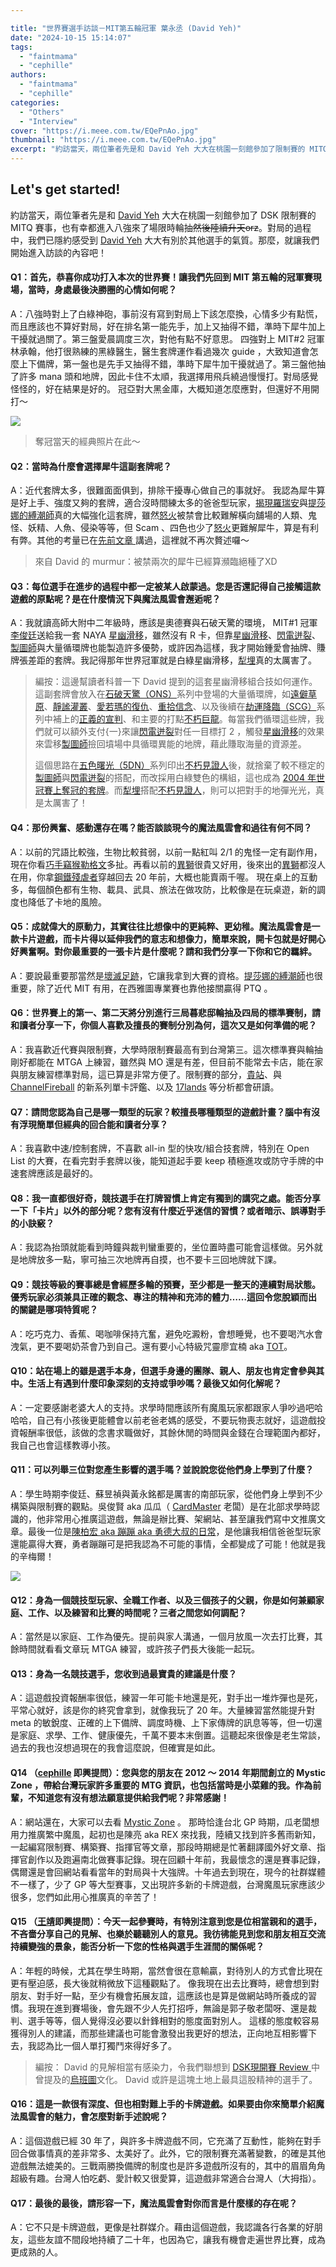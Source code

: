```yaml
---

title: "世界賽選手訪談－MIT第五輪冠軍 葉永丞 (David Yeh)"
date: "2024-10-15 15:14:07"
tags:
  - "faintmama"
  - "cephille"
authors:
  - "faintmama"
  - "cephille"
categories:
  - "Others"
  - "Interview"
cover: "https://i.meee.com.tw/EQePnAo.jpg"
thumbnail: "https://i.meee.com.tw/EQePnAo.jpg"
excerpt: "約訪當天，兩位筆者先是和 David Yeh 大大在桃園一刻館參加了限制賽的 MITQ 賽事。對局的過程中，我們已隱約感受到 David Yeh 大大有別於其他選手的氣質。"
---
```


## Let's get started!

約訪當天，兩位筆者先是和 [David Yeh](https://guildmagesforum.tw/tags/david-yeh/) 大大在桃園一刻館參加了 DSK 限制賽的 MITQ 賽事，也有幸都進入八強來了場限時輪抽~~然後陸續升天orz~~。對局的過程中，我們已隱約感受到 [David Yeh](https://guildmagesforum.tw/tags/david-yeh/) 大大有別於其他選手的氣質。那麼，就讓我們開始進入訪談的內容吧！

#### Q1：首先，恭喜你成功打入本次的世界賽！讓我們先回到 MIT 第五輪的冠軍賽現場，當時，身處最後決勝圈的心情如何呢？

A：八強時對上了白綠神砲，事前沒有寫到對局上下該怎麼換，心情多少有點慌，而且應該也不算好對局，好在排名第一能先手，加上又抽得不錯，準時下犀牛加上干擾就過關了。第三盤愛晨調度三次，對他有點不好意思。
四強對上 MIT#2 冠軍林承翰，他打很熟練的黑綠醫生，醫生套牌運作看過幾次 guide ，大致知道會怎麼上下備牌，第一盤也是先手又抽得不錯，準時下犀牛加干擾就過了。第三盤他抽了許多 mana 頭和地牌，因此卡住不太順，我選擇用飛兵繞過慢慢打。對局感覺怪怪的，好在結果是好的。
冠亞對大黑金庫，大概知道怎麼應對，但還好不用開打～

![](https://i.meee.com.tw/bnrt1C9.jpg)

> 奪冠當天的經典照片在此～

#### Q2：當時為什麼會選擇犀牛這副套牌呢？

A：近代套牌太多，很難面面俱到，排除干擾專心做自己的事就好。
我認為犀牛算是好上手、強度又夠的套牌，適合沒時間練太多的爸爸型玩家，[揭現羅瑞安](https://scryfall.com/card/ltr/60/l%C3%B3rien-revealed)與[提莎娜的縛潮師](https://scryfall.com/card/lci/81/tishanas-tidebinder)真的大幅強化這套牌，雖然[怒火](https://scryfall.com/card/mh2/126/fury)被禁會比較難解橫向舖場的人類、鬼怪、妖精、人魚、侵染等等，但 Scam 、四色也少了[怒火](https://scryfall.com/card/mh2/126/fury)更難解犀牛，算是有利有弊。其他的考量已在[先前文章
](https://guildmagesforum.tw/Modern-Temur-Rhinos-LD/)講過，這裡就不再次贅述囉～

> 來自 David 的 murmur：被禁兩次的犀牛已經算瀕臨絕種了XD

#### Q3：每位選手在進步的過程中都一定被某人啟蒙過。您是否還記得自己接觸這款遊戲的原點呢？是在什麼情況下與魔法風雲會邂逅呢？

A：我就讀高師大附中二年級時，應該是奧德賽與石破天驚的環境， MIT#1 冠軍[李俊廷](https://www.facebook.com/profile.php?id=100095059533609)送給我一套 NAYA [星幽滑移](https://scryfall.com/card/ons/4/astral-slide)，雖然沒有 R 卡，但靠[星幽滑移](https://scryfall.com/card/ons/4/astral-slide)、[閃電迸裂](https://scryfall.com/card/ons/217/lightning-rift)、[製圖師](https://scryfall.com/card/ody/232/cartographer)與大量循環牌也能製造許多優勢，或許因為這樣，我才開始鍾愛會抽牌、賺牌張差距的套牌。我記得那年世界冠軍就是白綠星幽滑移，[犁埋](https://scryfall.com/card/8ed/272%E2%98%85/plow-under)真的太厲害了。

> 編按：這邊幫讀者科普一下 David 提到的這套星幽滑移組合技如何運作。這副套牌會放入在[石破天驚（ONS）](https://scryfall.com/sets/ons)系列中登場的大量循環牌，如[遠僻草原](https://scryfall.com/card/ons/324/secluded-steppe)、[靜謐灌叢](https://scryfall.com/card/ons/326/tranquil-thicket)、[愛若瑪的復仇](https://scryfall.com/card/ons/2/akromas-vengeance)、[重拾信念](https://scryfall.com/card/ons/50/renewed-faith)、以及後續在[劫運降臨（SCG）](https://scryfall.com/sets/scg)系列中補上的[正義的宣判](https://scryfall.com/card/scg/8/decree-of-justice)、和主要的打點[不朽巨龍](https://scryfall.com/card/scg/12/eternal-dragon)。每當我們循環這些牌，我們就可以額外支付{一}來讓[閃電迸裂](https://scryfall.com/card/ons/217/lightning-rift)對任一目標打 2 ，觸發[星幽滑移](https://scryfall.com/card/ons/4/astral-slide)的效果來雲移[製圖師](https://scryfall.com/card/ody/232/cartographer)撿回墳場中具循環異能的地牌，藉此賺取海量的資源差。
> 
> 這個思路在[五色曙光（5DN）](https://scryfall.com/sets/5dn)系列印出[不朽見證人](https://scryfall.com/card/5dn/86/eternal-witness)後，就捨棄了較不穩定的[製圖師](https://scryfall.com/card/ody/232/cartographer)與[閃電迸裂](https://scryfall.com/card/ons/217/lightning-rift)的搭配，而改採用白綠雙色的構組，這也成為 [2004 年世冠賽上奪冠的套牌](https://heliumoctahelide.github.io/AcademyRuins/17-years-deck-chronicle/)。而[犁埋](https://scryfall.com/card/8ed/272%E2%98%85/plow-under)搭配[不朽見證人](https://scryfall.com/card/5dn/86/eternal-witness)，則可以把對手的地彈光光，真是太厲害了！

#### Q4：那份興奮、感動還存在嗎？能否談談現今的魔法風雲會和過往有何不同？

A：以前的咒語比較強，生物比較貧弱，以前一點紅叫 2/1 的鬼怪一定有副作用，現在你看[巧手竊猴勒格文](https://scryfall.com/card/mh2/138/ragavan-nimble-pilferer)多扯。再看以前的[異獅](https://scryfall.com/card/uds/134/masticore)很貴又好用，後來出的[異獅](https://scryfall.com/card/uds/134/masticore)都沒人在用，你拿[鋼鐵殘虐者](https://scryfall.com/card/som/205/steel-hellkite)穿越回去 20 年前，大概也能賣兩千喔。
現在桌上的互動多，每個顏色都有生物、載具、武具、旅法在做攻防，比較像是在玩桌遊，新的調度也降低了卡地的風險。

#### Q5：成就偉大的原動力，其實往往比想像中的更純粹、更幼稚。魔法風雲會是一款卡片遊戲，而卡片得以延伸我們的意志和想像力，簡單來說，開卡包就是好開心好興奮啊。對你最重要的一張卡片是什麼呢？請和我們分享一下你和它的羈絆。

A：要說最重要那當然是[壞滅足跡](https://scryfall.com/card/mh1/160/crashing-footfalls)，它讓我拿到大賽的資格。[提莎娜的縛潮師](https://scryfall.com/card/lci/81/tishanas-tidebinder)也很重要，除了近代 MIT 有用，在西雅圖專業賽也靠他接關贏得 PTQ 。

#### Q6：世界賽上的第一、第二天將分別進行三局暮悲邸輪抽及四局的標準賽制，請和讀者分享一下，你個人喜歡及擅長的賽制分別為何，這次又是如何準備的呢？

A：我喜歡近代賽與限制賽，大學時限制賽最高有到台灣第三。這次標準賽與輪抽剛好都能在 MTGA 上練習，雖然與 MO 還是有差，但目前不能常去卡店，能在家與朋友練習標準對局，這已算是非常方便了。限制賽的部分，[貴站](https://guildmagesforum.tw/)、與 [ChannelFireball](https://www.channelfireball.com/) 的新系列單卡評鑑、以及 [17lands](https://www.17lands.com/) 等分析都會研讀。

#### Q7：請問您認為自己是哪一類型的玩家？較擅長哪種類型的遊戲計畫？腦中有沒有浮現簡單但經典的回合能和讀者分享？

A：我喜歡中速/控制套牌，不喜歡 all-in 型的快攻/組合技套牌，特別在 Open List 的大賽，在看完對手套牌以後，能知道起手要 keep 積極進攻或防守手牌的中速套牌應該是最好的。

#### Q8：我一直都很好奇，競技選手在打牌習慣上肯定有獨到的講究之處。能否分享一下「卡片」以外的部分呢？您有沒有什麼近乎迷信的習慣？或者暗示、誤導對手的小訣竅？

A：我認為抬頭就能看到時鐘與裁判蠻重要的，坐位置時盡可能會這樣做。另外就是地牌放多一點，寧可抽三次地牌再自摸，也不要卡三回地牌就下課。

#### Q9：競技等級的賽事總是會經歷多輪的預賽，至少都是一整天的連續對局狀態。優秀玩家必須兼具正確的觀念、專注的精神和充沛的體力……這回令您脫穎而出的關鍵是哪項特質呢？

A：吃巧克力、香蕉、喝咖啡保持亢奮，避免吃澱粉，會想睡覺，也不要喝汽水會洩氣，更不要喝奶茶會乃到自己。還有要小心特級咒靈廖宜楠 aka [TOT](https://www.facebook.com/totarmory)。

#### Q10：站在場上的雖是選手本身，但選手身邊的團隊、親人、朋友也肯定會參與其中。生活上有遇到什麼印象深刻的支持或爭吵嗎？最後又如何化解呢？

A：一定要感謝老婆大人的支持。求學時間應該所有魔風玩家都跟家人爭吵過吧哈哈哈，自己有小孩後更能體會以前老爸老媽的感受，不要玩物喪志就好，這遊戲投資報酬率很低，該做的念書求職做好，其餘休閒的時間與金錢在合理範圍內都好，我自己也會這樣教導小孩。

#### Q11：可以列舉三位對您產生影響的選手嗎？並說說您從他們身上學到了什麼？

A：學生時期李俊廷、蘇昱禎與黃永銘都是厲害的南部玩家，從他們身上學到不少構築與限制賽的觀點。吳俊賢 aka 瓜瓜（ [CardMaster](https://www.facebook.com/cardmaster.tw) 老闆）是在北部求學時認識的，他非常用心推廣這遊戲，無論是辦比賽、架網站、甚至讓我們寫中文推廣文章。最後一位是[陳柏宏 aka 蹦蹦 aka 勇德大叔的日常](https://www.facebook.com/UncleJund)，是他讓我相信爸爸型玩家還能贏得大賽，勇者蹦蹦可是把我認為不可能的事情，全都變成了可能！他就是我的辛梅爾！

![](https://i.imgur.com/AfmE1w5.jpeg)

#### Q12：身為一個競技型玩家、全職工作者、以及三個孩子的父親，你是如何兼顧家庭、工作、以及練習和比賽的時間呢？三者之間您如何調配？

A：當然是以家庭、工作為優先。提前與家人溝通，一個月放風一次去打比賽，其餘時間就看看文章玩 MTGA 練習，或許孩子們長大後能一起玩。

#### Q13：身為一名競技選手，您收到過最寶貴的建議是什麼？

A：這遊戲投資報酬率很低，練習一年可能卡地還是死，對手出一堆炸彈也是死，平常心就好，該是你的終究會拿到，就像我玩了 20 年。大量練習當然能提升對 meta 的敏銳度、正確的上下備牌、調度時機、上下家傳牌的訊息等等，但一切還是家庭、求學、工作、健康優先，千萬不要本末倒置。這聽起來很像是老生常談，過去的我也沒想過現在的我會這麼說，但確實是如此。

#### Q14 （[cephille](https://guildmagesforum.tw/tags/cephille/) 即興提問）：您與您的朋友在 2012 ～ 2014 年期間創立的 Mystic Zone ，帶給台灣玩家許多重要的 MTG 資訊，也包括當時是小菜雞的我。作為前輩，不知道您有沒有想法願意提供給我們呢？非常感謝！

A：網站還在，大家可以去看 [Mystic Zone](https://mysticzonetw.blogspot.com/) 。
那時恰逢台北 GP 時期，瓜老闆想用力推廣繁中魔風，起初也是陳亮 aka REX 來找我，陸續又找到許多舊雨新知，一起編寫限制賽、構築賽、指揮官等文章，那段時期總是忙著翻譯國外好文章、指揮官創作以及跑遍南北做賽事記錄。現在回顧十年前，我最懷念的還是賽事記錄，偶爾還是會回網站看看當年的對局與十大強牌。十年過去到現在，現今的社群媒體不一樣了，少了 GP 等大型賽事，又出現許多新的卡牌遊戲，台灣魔風玩家應該少很多，您們如此用心推廣真的辛苦了！

#### Q15 （[王靖](https://guildmagesforum.tw/tags/faintmama/)即興提問）：今天一起參賽時，有特別注意到您是位相當親和的選手，不吝嗇分享自己的見解、也樂於聽聽別人的意見。我彷彿能見到您和朋友相互交流持續變強的景象，能否分析一下您的性格與選手生涯間的關係呢？

A：年輕的時候，尤其在學生時期，當然會很在意輸贏，對待別人的方式會比現在更有壓迫感，長大後就稍微放下這種觀點了。
像我現在出去比賽時，總會想到對朋友、對手好一點，至少有機會拓展友誼，這應該也是算是做網站時所養成的習慣。我現在進到賽場後，會先跟不少人先打招呼，無論是郭子敬老闆呀、還是裁判、選手等等，個人覺得沒必要以針鋒相對的態度面對別人。
這樣的態度較容易獲得別人的建議，而那些建議也可能會激發出我更好的想法，正向地互相影響下去，我認為比一個人單打獨鬥來得好多了。

> 編按： David 的見解相當有感染力，令我們聯想到 [DSK現開賽 Review ](https://guildmagesforum.tw/DSK-Sealed-Review/)中曾提及的[烏班圖](https://zh.wikipedia.org/zh-tw/%E4%B9%8C%E7%8F%AD%E5%9B%BE)文化。 David 或許是這塊土地上最具這股精神的選手了。

#### Q16：這是一款很有深度、但也相對難上手的卡牌遊戲。如果要由你來簡單介紹魔法風雲會的魅力，會怎麼對新手述說呢？

A：這個遊戲已經 30 年了，與許多卡牌遊戲不同，它充滿了互動性，能夠在對手回合做事情真的差非常多、太美好了。此外，它的限制賽充滿著變數，的確是其他遊戲無法媲美的。三戰兩勝換備牌的制度也是許多遊戲所沒有的，其中的眉眉角角超級有趣。台灣人怕吃虧、愛計較又很愛算，這遊戲非常適合台灣人（大拇指）。

#### Q17：最後的最後，請形容一下，魔法風雲會對你而言是什麼樣的存在呢？

A：它不只是卡牌遊戲，更像是社群媒介。藉由這個遊戲，我認識各行各業的好朋友，這些友誼不間段地持續了二十年，也因為它，讓我有機會走遍世界比賽，成為更成熟的人。
